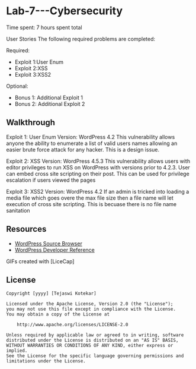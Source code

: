 # Lab-7---Cybersecurity

Time spent: 7 hours spent total

User Stories
The following required problems are completed:

Required:
- Exploit 1:User Enum
- Exploit 2:XSS
- Exploit 3:XSS2

Optional:

- Bonus 1: Additional Exploit 1
- Bonus 2: Additional Exploit 2
 
## Walkthrough 

Exploit 1: User Enum 
Version: WordPress 4.2
This vulnerability allows anyone the ability to enumerate a list of valid users names allowing an easier brute force attack for any hacker. This is a design issue.



Exploit 2: XSS
Version: WordPress 4.5.3
This vulnerability allows users with editor privileges to run XSS on WordPress with versions prior to 4.2.3. User can embed cross site scripting on their post. This can be used for privilege escalation if users viewed the pages


Exploit 3: XSS2
Version: WordPress 4.2
If an admin is tricked into loading a media file which goes overe the max file size then a file name will let execution of cross site scripting. This is becuase there is no file name sanitation






## Resources

- [WordPress Source Browser](https://core.trac.wordpress.org/browser/)
- [WordPress Developer Reference](https://developer.wordpress.org/reference/)

GIFs created with [LiceCap]


## License

    Copyright [yyyy] [Tejaswi Kotekar]

    Licensed under the Apache License, Version 2.0 (the "License");
    you may not use this file except in compliance with the License.
    You may obtain a copy of the License at

        http://www.apache.org/licenses/LICENSE-2.0

    Unless required by applicable law or agreed to in writing, software
    distributed under the License is distributed on an "AS IS" BASIS,
    WITHOUT WARRANTIES OR CONDITIONS OF ANY KIND, either express or implied.
    See the License for the specific language governing permissions and
    limitations under the License.
